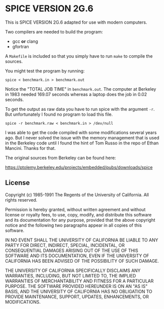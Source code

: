 # SPICE VERSION 2G.6

This is SPICE VERSION 2G.6 adapted for use with modern computers.

Two compilers are needed to build the program:

* gcc **or** clang
* gfortran

A `Makefile` is included so that you simply have to run `make` to compile the
sources.

You might test the program by running:

`spice < benchmark.in > benchmark.out`

Notice the "TOTAL JOB TIME" in `benchmark.out`. The computer at Berkeley in 1983
needed 169.07 seconds whereas a laptop does the job in 0.02 seconds.

To get the output as raw data you have to run spice with the argument `-r`. But
unfortunately I found no program to load this file.

`spice -r benchmark.raw < benchmark.in > /dev/null`

I was able to get the code compiled with some modifications several years ago.
But I never solved the issue with the memory management that is used in the
Berkeley code until I found the hint of Tom Russo in the repo of Ethan Mancini.
Thanks for that.

The original sources from Berkeley can be found here:

https://ptolemy.berkeley.edu/projects/embedded/pubs/downloads/spice

## License

Copyright (c) 1985-1991 The Regents of the University of California.  All rights
reserved.

Permission is hereby granted, without written agreement and without license or
royalty fees, to use, copy, modify, and distribute this software and its
documentation for any purpose, provided that the above copyright notice and the
following two paragraphs appear in all copies of this software.

IN NO EVENT SHALL THE UNIVERSITY OF CALIFORNIA BE LIABLE TO ANY PARTY FOR
DIRECT, INDIRECT, SPECIAL, INCIDENTAL, OR CONSEQUENTIAL DAMAGES ARISING OUT OF
THE USE OF THIS SOFTWARE AND ITS DOCUMENTATION, EVEN IF THE UNIVERSITY OF
CALIFORNIA HAS BEEN ADVISED OF THE POSSIBILITY OF SUCH DAMAGE.

THE UNIVERSITY OF CALIFORNIA SPECIFICALLY DISCLAIMS ANY WARRANTIES, INCLUDING,
BUT NOT LIMITED TO, THE IMPLIED WARRANTIES OF MERCHANTABILITY AND FITNESS FOR A
PARTICULAR PURPOSE. THE SOFTWARE PROVIDED HEREUNDER IS ON AN "AS IS" BASIS, AND
THE UNIVERSITY OF CALIFORNIA HAS NO OBLIGATION TO PROVIDE MAINTENANCE, SUPPORT,
UPDATES, ENHANCEMENTS, OR MODIFICATIONS.
